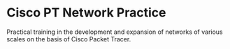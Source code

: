 # Cisco PT Network Practice
Practical training in the development and expansion of networks of various scales on the basis of Cisco Packet Tracer.
